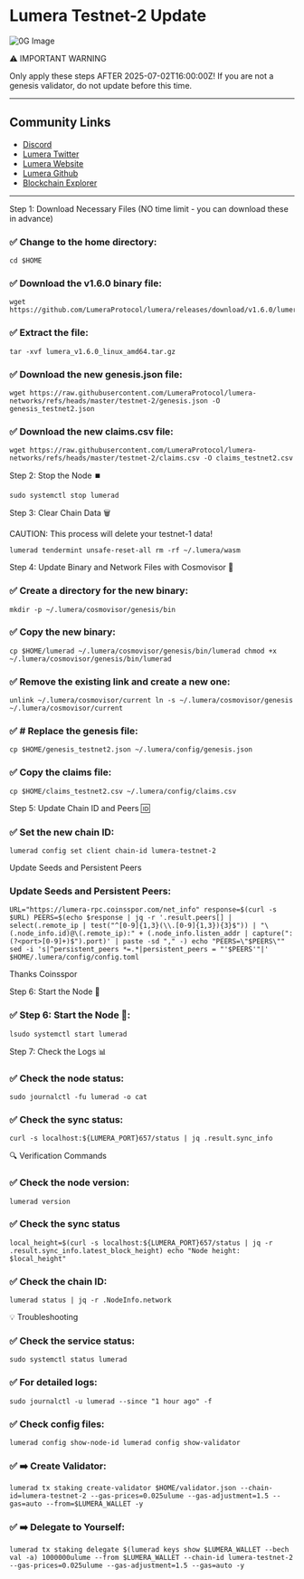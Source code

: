 # Lumera Testnet-2 Update


![0G Image](https://pbs.twimg.com/profile_banners/1103325065503039489/1750799339/1500x500)

⚠️ IMPORTANT WARNING

Only apply these steps AFTER 2025-07-02T16:00:00Z! If you are not a genesis validator, do not update before this time.

---

## Community Links

- [Discord](https://discord.gg/s8YXtVRM)
- [Lumera Twitter](https://x.com/lumeraprotocol)
- [Lumera Website](https://lumera.io)
- [Lumera Github](https://github.com/LumeraProtocol/)
- [Blockchain Explorer](https://explorer.linqnode.com/)

---

Step 1: Download Necessary Files (NO time limit - you can download these in advance)


  
### ✅ Change to the home directory:
```
cd $HOME
```

### ✅ Download the v1.6.0 binary file:
```
wget https://github.com/LumeraProtocol/lumera/releases/download/v1.6.0/lumera_v1.6.0_linux_amd64.tar.gz
```

### ✅ Extract the file:
```
tar -xvf lumera_v1.6.0_linux_amd64.tar.gz
```

### ✅ Download the new genesis.json file:
```
wget https://raw.githubusercontent.com/LumeraProtocol/lumera-networks/refs/heads/master/testnet-2/genesis.json -O genesis_testnet2.json
```

### ✅ Download the new claims.csv file:
```
wget https://raw.githubusercontent.com/LumeraProtocol/lumera-networks/refs/heads/master/testnet-2/claims.csv -O claims_testnet2.csv
```

Step 2: Stop the Node ⏹️

```
sudo systemctl stop lumerad
```

Step 3: Clear Chain Data 🗑️

CAUTION: This process will delete your testnet-1 data!

```
lumerad tendermint unsafe-reset-all rm -rf ~/.lumera/wasm
```

Step 4: Update Binary and Network Files with Cosmovisor 🔄

### ✅ Create a directory for the new binary:
```
mkdir -p ~/.lumera/cosmovisor/genesis/bin
```

### ✅ Copy the new binary:
```
cp $HOME/lumerad ~/.lumera/cosmovisor/genesis/bin/lumerad chmod +x ~/.lumera/cosmovisor/genesis/bin/lumerad
```

### ✅ Remove the existing link and create a new one:
```
unlink ~/.lumera/cosmovisor/current ln -s ~/.lumera/cosmovisor/genesis ~/.lumera/cosmovisor/current
```

### ✅ # Replace the genesis file:
```
cp $HOME/genesis_testnet2.json ~/.lumera/config/genesis.json
```

### ✅ Copy the claims file:
```
cp $HOME/claims_testnet2.csv ~/.lumera/config/claims.csv
```

Step 5: Update Chain ID and Peers 🆔


### ✅ Set the new chain ID:
```
lumerad config set client chain-id lumera-testnet-2
```

Update Seeds and Persistent Peers

### Update Seeds and Persistent Peers:
```
URL="https://lumera-rpc.coinsspor.com/net_info" response=$(curl -s $URL) PEERS=$(echo $response | jq -r '.result.peers[] | select(.remote_ip | test("^[0-9]{1,3}(\\.[0-9]{1,3}){3}$")) | "\(.node_info.id)@\(.remote_ip):" + (.node_info.listen_addr | capture(":(?<port>[0-9]+)$").port)' | paste -sd "," -) echo "PEERS=\"$PEERS\"" sed -i 's|^persistent_peers *=.*|persistent_peers = "'$PEERS'"|' $HOME/.lumera/config/config.toml
```

Thanks Coinsspor 

Step 6: Start the Node 🚀

### ✅ Step 6: Start the Node 🚀:
```
lsudo systemctl start lumerad
```

Step 7: Check the Logs 📊
### ✅ Check the node status:
```
sudo journalctl -fu lumerad -o cat
```

### ✅ Check the sync status:
```
curl -s localhost:${LUMERA_PORT}657/status | jq .result.sync_info
```

🔍 Verification Commands

### ✅ Check the node version:
```
lumerad version
```

### ✅ Check the sync status
```
local_height=$(curl -s localhost:${LUMERA_PORT}657/status | jq -r .result.sync_info.latest_block_height) echo "Node height: $local_height"
```

### ✅ Check the chain ID:
```
lumerad status | jq -r .NodeInfo.network
```

💡 Troubleshooting

### ✅ Check the service status:
```
sudo systemctl status lumerad
```
### ✅ For detailed logs:
```
sudo journalctl -u lumerad --since "1 hour ago" -f
```

### ✅ Check config files:
```
lumerad config show-node-id lumerad config show-validator
```

### ✅ ➡️ Create Validator:
```
lumerad tx staking create-validator $HOME/validator.json --chain-id=lumera-testnet-2 --gas-prices=0.025ulume --gas-adjustment=1.5 --gas=auto --from=$LUMERA_WALLET -y
```

### ✅ ➡️ Delegate to Yourself:
```
lumerad tx staking delegate $(lumerad keys show $LUMERA_WALLET --bech val -a) 1000000ulume --from $LUMERA_WALLET --chain-id lumera-testnet-2 --gas-prices=0.025ulume --gas-adjustment=1.5 --gas=auto -y 
```

